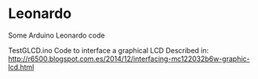 # Leonardo
Some Arduino Leonardo code

TestGLCD.ino
Code to interface a graphical LCD
Described in:
http://r6500.blogspot.com.es/2014/12/interfacing-mc122032b6w-graphic-lcd.html


